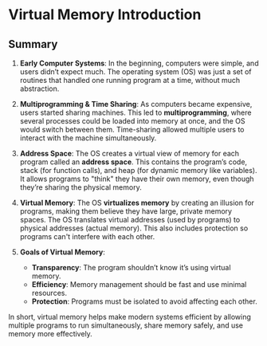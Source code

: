 # Virtual Memory Introduction

## Summary

1. **Early Computer Systems**: In the beginning, computers were simple, and users didn’t expect much. The operating system (OS) was just a set of routines that handled one running program at a time, without much abstraction.

2. **Multiprogramming & Time Sharing**: As computers became expensive, users started sharing machines. This led to **multiprogramming**, where several processes could be loaded into memory at once, and the OS would switch between them. Time-sharing allowed multiple users to interact with the machine simultaneously.

3. **Address Space**: The OS creates a virtual view of memory for each program called an **address space**. This contains the program’s code, stack (for function calls), and heap (for dynamic memory like variables). It allows programs to "think" they have their own memory, even though they’re sharing the physical memory.

4. **Virtual Memory**: The OS **virtualizes memory** by creating an illusion for programs, making them believe they have large, private memory spaces. The OS translates virtual addresses (used by programs) to physical addresses (actual memory). This also includes protection so programs can't interfere with each other.

5. **Goals of Virtual Memory**:
   - **Transparency**: The program shouldn’t know it’s using virtual memory.
   - **Efficiency**: Memory management should be fast and use minimal resources.
   - **Protection**: Programs must be isolated to avoid affecting each other.

In short, virtual memory helps make modern systems efficient by allowing multiple programs to run simultaneously, share memory safely, and use memory more effectively.
